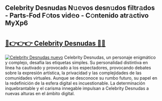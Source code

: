 ## Celebrity Desnudas N𝚞𝚎vos desn𝚞dos filtr𝚊dos - Parts-Fod F𝚘tos vid𝚎o - C𝚘ntenido atr𝚊ctivo MyXp6

# <h2><a href="http://mb16v7o.tromn.icu/?c=Celebrity+Desnudas">🔗👉👉👉 Celebrity Desnudas 🔗🔗</a></h2>

[![Celebrity Desnudas nuevo](https://i.imgur.com/pEAQMta.gif)](http://mb16v7o.tromn.icu/?c=Celebrity+Desnudas)
Celebrity Desnudas, un personaje enigmático y complejo, desafía las etiquetas simples. Su personalidad distintiva en línea ha cautivado y provocado a los espectadores, provocando debates sobre la expresión artística, la privacidad y las complejidades de las comunidades virtuales. Aunque se desconoce su rumbo futuro, su papel en la redefinición de la esfera digital es incuestionable. La determinación inquebrantable y el carisma innegable impulsan a Celebrity Desnudas a nuevas alturas en el ámbito digital.
